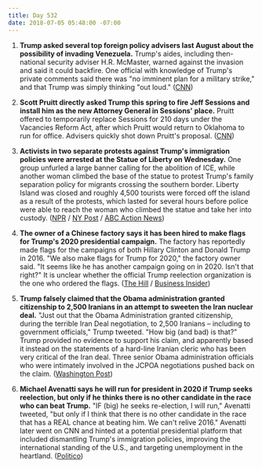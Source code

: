 ```yaml
---
title: Day 532
date: 2018-07-05 05:48:00 -07:00
---
```


1. **Trump asked several top foreign policy advisers last August about the possibility of invading Venezuela.** Trump's aides, including then-national security adviser H.R. McMaster, warned against the invasion and said it could backfire. One official with knowledge of Trump's private comments said there was "no imminent plan for a military strike," and that Trump was simply thinking "out loud." ([CNN](https://www.cnn.com/2018/07/04/politics/donald-trump-venezuela-invasion/index.html))

2. **Scott Pruitt directly asked Trump this spring to fire Jeff Sessions and install him as the new Attorney General in Sessions' place.** Pruitt offered to temporarily replace Sessions for 210 days under the Vacancies Reform Act, after which Pruitt would return to Oklahoma to run for office. Advisers quickly shot down Pruitt's proposal. ([CNN](https://www.cnn.com/2018/07/03/politics/scott-pruitt-jeff-sessions-trump/index.html))

3. **Activists in two separate protests against Trump's immigration policies were arrested at the Statue of Liberty on Wednesday.** One group unfurled a large banner calling for the abolition of ICE, while another woman climbed the base of the statue to protest Trump's family separation policy for migrants crossing the southern border. Liberty Island was closed and roughly 4,500 tourists were forced off the island as a result of the protests, which lasted for several hours before police were able to reach the woman who climbed the statue and take her into custody. ([NPR](https://www.npr.org/2018/07/05/626052069/activists-arrested-protesting-trumps-immigration-policies-at-statue-of-liberty) / [NY Post](https://nypost.com/2018/07/04/statue-of-liberty-climber-identified-as-immigrant-activist/) / [ABC Action News](https://www.youtube.com/watch?v=ftnFAW_uzPo))

4. **The owner of a Chinese factory says it has been hired to make flags for Trump's 2020 presidential campaign.** The factory has reportedly made flags for the campaigns of both Hillary Clinton and Donald Trump in 2016. "We also make flags for Trump for 2020," the factory owner said. "It seems like he has another campaign going on in 2020. Isn't that right?" It is unclear whether the official Trump reelection organization is the one who ordered the flags. ([The Hill](http://thehill.com/homenews/campaign/395557-chinese-factory-claims-to-be-making-trumps-2020-campaign-flags) / [Business Insider](http://www.businessinsider.com/chinese-factory-says-its-making-flags-for-trump-2020-campaign-2018-7))

5. **Trump falsely claimed that the Obama administration granted citizenship to 2,500 Iranians in an attempt to sweeten the Iran nuclear deal.** "Just out that the Obama Administration granted citizenship, during the terrible Iran Deal negotiation, to 2,500 Iranians – including to government officials," Trump tweeted. "How big (and bad) is that?" Trump provided no evidence to support his claim, and apparently based it instead on the statements of a hard-line Iranian cleric who has been very critical of the Iran deal. Three senior Obama administration officials who were intimately involved in the JCPOA negotiations pushed back on the claim. ([Washington Post](https://www.washingtonpost.com/news/fact-checker/wp/2018/07/04/trump-claims-obama-gave-citizenship-to-2500-iranians-during-nuclear-deal-talks/?utm_term=.4b04bf8663db))

6. **Michael Avenatti says he will run for president in 2020 if Trump seeks reelection, but only if he thinks there is no other candidate in the race who can beat Trump.** "IF (big) he seeks re-election, I will run," Avenatti tweeted, "but only if I think that there is no other candidate in the race that has a REAL chance at beating him. We can't relive 2016." Avenatti later went on CNN and hinted at a potential presidential platform that included dismantling Trump's immigration policies, improving the international standing of the U.S., and targeting unemployment in the heartland. ([Politico](https://www.politico.com/story/2018/07/04/avenatti-2020-trump-reelection-stormy-daniels-lawyer-694056))